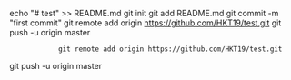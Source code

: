 echo "# test" >> README.md
git init
git add README.md
git commit -m "first commit"
git remote add origin https://github.com/HKT19/test.git
git push -u origin master
                
                
                git remote add origin https://github.com/HKT19/test.git
git push -u origin master


